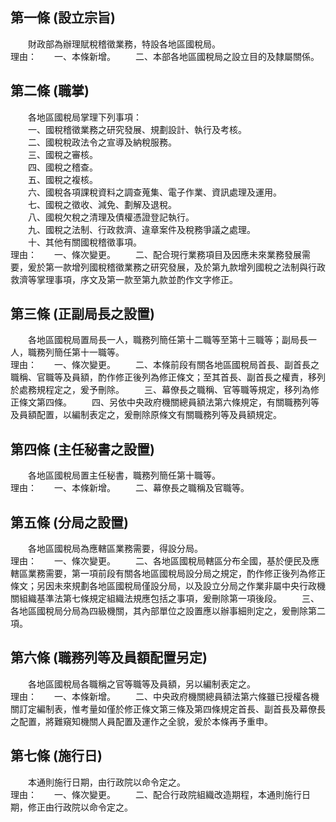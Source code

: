 第一條 (設立宗旨)
-----------------
　　財政部為辦理賦稅稽徵業務，特設各地區國稅局。  
理由：　　一、本條新增。
　　二、本部各地區國稅局之設立目的及隸屬關係。

第二條 (職掌)
-------------
　　各地區國稅局掌理下列事項：  
　　一、國稅稽徵業務之研究發展、規劃設計、執行及考核。  
　　二、國稅稅政法令之宣導及納稅服務。  
　　三、國稅之審核。  
　　四、國稅之稽查。  
　　五、國稅之複核。  
　　六、國稅各項課稅資料之調查蒐集、電子作業、資訊處理及運用。  
　　七、國稅之徵收、減免、劃解及退稅。  
　　八、國稅欠稅之清理及債權憑證登記執行。  
　　九、國稅之法制、行政救濟、違章案件及稅務爭議之處理。  
　　十、其他有關國稅稽徵事項。  
理由：　　一、條次變更。
　　二、配合現行業務項目及因應未來業務發展需要，爰於第一款增列國稅稽徵業務之研究發展，及於第九款增列國稅之法制與行政救濟等掌理事項，序文及第一款至第九款並酌作文字修正。

第三條 (正副局長之設置)
-----------------------
　　各地區國稅局置局長一人，職務列簡任第十二職等至第十三職等；副局長一人，職務列簡任第十一職等。  
理由：　　一、條次變更。
　　二、本條前段有關各地區國稅局首長、副首長之職稱、官職等及員額，酌作修正後列為修正條文；至其首長、副首長之權責，移列於處務規程定之，爰予刪除。
　　三、幕僚長之職稱、官等職等規定，移列為修正條文第四條。
　　四、另依中央政府機關總員額法第六條規定，有關職務列等及員額配置，以編制表定之，爰刪除原條文有關職務列等及員額規定。

第四條 (主任秘書之設置)
-----------------------
　　各地區國稅局置主任秘書，職務列簡任第十職等。  
理由：　　一、本條新增。
　　二、幕僚長之職稱及官職等。

第五條 (分局之設置)
-------------------
　　各地區國稅局為應轄區業務需要，得設分局。  
理由：　　一、條次變更。
　　二、各地區國稅局轄區分布全國，基於便民及應轄區業務需要，第一項前段有關各地區國稅局設分局之規定，酌作修正後列為修正條文；另因未來規劃各地區國稅局僅設分局，以及設立分局之作業非屬中央行政機關組織基準法第七條規定組織法規應包括之事項，爰刪除第一項後段。
　　三、各地區國稅局分局為四級機關，其內部單位之設置應以辦事細則定之，爰刪除第二項。

第六條 (職務列等及員額配置另定)
-------------------------------
　　各地區國稅局各職稱之官等職等及員額，另以編制表定之。  
理由：　　一、本條新增。
　　二、中央政府機關總員額法第六條雖已授權各機關訂定編制表，惟考量如僅於修正條文第三條及第四條規定首長、副首長及幕僚長之配置，將難窺知機關人員配置及運作之全貌，爰於本條再予重申。

第七條 (施行日)
---------------
　　本通則施行日期，由行政院以命令定之。  
理由：　　一、條次變更。
　　二、配合行政院組織改造期程，本通則施行日期，修正由行政院以命令定之。